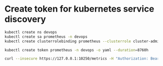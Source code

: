 # Create token for kubernetes service discovery
``` bash
kubectl create ns devops
kubectl create sa prometheus -n devops
kubectl create clusterrolebinding prometheus --clusterrole cluster-admin --serviceaccount=devops:prometheus

kubectl create token prometheus -n devops -o yaml --duration=8760h

curl --insecure https://127.0.0.1:10250/metrics -H "Authorization: Bearer {}"
```